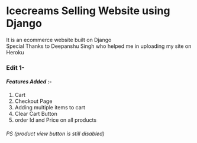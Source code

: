 # Icecreams Selling Website using Django
It is an ecommerce website  built on Django  
Special Thanks to Deepanshu Singh who helped me in uploading my site on Heroku


### Edit 1-
#### _Features Added_ :- 
1. Cart
2. Checkout Page  
3. Adding multiple items to cart 
4. Clear Cart Button 
5. order Id and Price on all products 

###### PS (product view button is still disabled)
